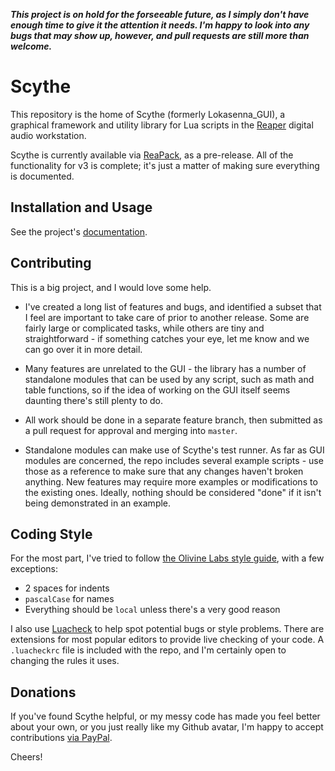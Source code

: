 _**This project is on hold for the forseeable future, as I simply don't have enough time to give it the attention it needs. I'm happy to look into any bugs that may show up, however, and pull requests are still more than welcome.**_

# Scythe

This repository is the home of Scythe (formerly Lokasenna_GUI), a graphical framework and utility library for Lua scripts in the [Reaper](https://www.reaper.fm/) digital audio workstation.

Scythe is currently available via [ReaPack](https://reapack.com/), as a pre-release. All of the functionality for v3 is complete; it's just a matter of making sure everything is documented.

## Installation and Usage

See the project's [documentation](https://jalovatt.github.io/scythe).

## Contributing

This is a big project, and I would love some help.

- I've created a long list of features and bugs, and identified a subset that I feel are important to take care of prior to another release. Some are fairly large or complicated tasks, while others are tiny and straightforward - if something catches your eye, let me know and we can go over it in more detail.

- Many features are unrelated to the GUI - the library has a number of standalone modules that can be used by any script, such as math and table functions, so if the idea of working on the GUI itself seems daunting there's still plenty to do.

- All work should be done in a separate feature branch, then submitted as a pull request for approval and merging into `master`.

- Standalone modules can make use of Scythe's test runner. As far as GUI modules are concerned, the repo includes several example scripts - use those as a reference to make sure that any changes haven't broken anything. New features may require more examples or modifications to the existing ones. Ideally, nothing should be considered "done" if it isn't being demonstrated in an example.

## Coding Style

For the most part, I've tried to follow [the Olivine Labs style guide](https://github.com/Olivine-Labs/lua-style-guide), with a few exceptions:

- 2 spaces for indents
- `pascalCase` for names
- Everything should be `local` unless there's a very good reason

I also use [Luacheck](https://github.com/mpeterv/luacheck) to help spot potential bugs or style problems. There are extensions for most popular editors to provide live checking of your code. A `.luacheckrc` file is included with the repo, and I'm certainly open to changing the rules it uses.

## Donations

If you've found Scythe helpful, or my messy code has made you feel better about your own, or you just really like my Github avatar, I'm happy to accept contributions [via PayPal](https://www.paypal.me/Lokasenna).

Cheers!
